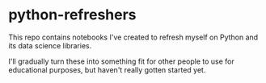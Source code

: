# python-refreshers

This repo contains notebooks I've created to refresh myself on Python and its data science libraries.

I'll gradually turn these into something fit for other people to use for educational purposes, but haven't really gotten started yet.
